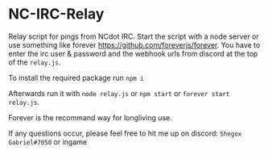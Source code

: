 # NC-IRC-Relay
Relay script for pings from NCdot IRC.
Start the script with a node server or use something like forever https://github.com/foreverjs/forever.
You have to enter the irc user & password and the webhook urls from discord at the top of the `relay.js`.

To install the required package run `npm i`

Afterwards run it with `node relay.js` or `npm start` or `forever start relay.js`.

Forever is the recommand way for longliving use.

If any questions occur, please feel free to hit me up on discord: `Shegox Gabriel#7050` or ingame
